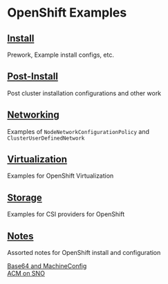 # OpenShift Examples

## [Install](install/install.md)

Prework, Example install configs, etc. 

## [Post-Install](postinstall/postinstall.md)

Post cluster installation configurations and other work 

## [Networking](networking/networking.md)

Examples of `NodeNetworkConfigurationPolicy` and `ClusterUserDefinedNetwork`

## [Virtualization](virtualization/index.md)

Examples for OpenShift Virtualization

## [Storage](storage/storage.md)

Examples for CSI providers for OpenShift

## [Notes](notes/notes.md)

Assorted notes for OpenShift install and configuration

[Base64 and MachineConfig](notes/notes.md#creating-a-machine-configuration-file)  
[ACM on SNO](acm/acm-sno.md)
